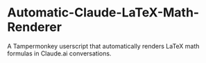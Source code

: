 # Automatic-Claude-LaTeX-Math-Renderer
A Tampermonkey userscript that automatically renders LaTeX math formulas in Claude.ai conversations.
